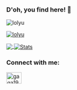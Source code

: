 ### D'oh, you find here! 👋
<!--
**lolyu/lolyu** is a ✨ _special_ ✨ repository because its `README.md` (this file) appears on your GitHub profile.

Here are some ideas to get you started:

- 🔭 I’m currently working on ...
- 🌱 I’m currently learning ...
- 👯 I’m looking to collaborate on ...
- 🤔 I’m looking for help with ...
- 💬 Ask me about ...
- 📫 How to reach me: ...
- 😄 Pronouns: ...
- ⚡ Fun fact: ...
-->
                                                                                                            

<p align="left"> <img src="https://komarev.com/ghpvc/?username=lolyu&label=Profile%20views&color=0e75b6&style=flat" alt="lolyu" /> </p>
<p align="left"> <a href="https://github.com/ryo-ma/github-profile-trophy"><img src="https://github-profile-trophy.vercel.app/?username=lolyu" alt="lolyu" /></a> </p>

<a href="https://github.com/lolyu/lolyu">
  <img align="center" src="https://github-readme-stats.vercel.app/api/top-langs/?username=lolyu&hide=Makefile" />
</a>
<a href="https://github.com/lolyu/lolyu">
  <img align="center" src="https://github-readme-stats.vercel.app/api?username=lolyu&show_icons=true&line_height=27&count_private=true" alt="Stats" />
</a>

<h3 align="left">Connect with me:</h3>
<p align="left">
<a href="https://www.leetcode.com/gaga1991" target="blank"><img align="center" src="https://cdn.jsdelivr.net/npm/simple-icons@3.0.1/icons/leetcode.svg" alt="gaga1991" height="30" width="40" /></a>
</p>
